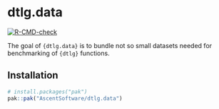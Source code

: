 
<!-- README.md is generated from README.Rmd. Please edit that file -->

# dtlg.data

<!-- badges: start -->

[![R-CMD-check](https://github.com/AscentSoftware/dtlg.data/actions/workflows/R-CMD-check.yaml/badge.svg)](https://github.com/AscentSoftware/dtlg.data/actions/workflows/R-CMD-check.yaml)
<!-- badges: end -->

The goal of `{dtlg.data}` is to bundle not so small datasets needed for
benchmarking of `{dtlg}` functions.

## Installation

``` r
# install.packages("pak")
pak::pak("AscentSoftware/dtlg.data")
```

